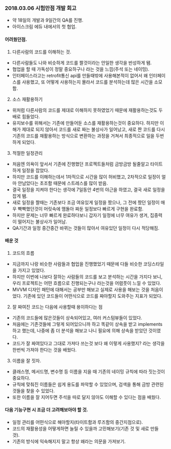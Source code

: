 ### 2018.03.06 시험만점 개발 회고

- 약 18일의 개발과 9일간의 QA를 진행. 
- 아이스크림 에듀 내에서의 첫 협업. 


#### 어려웠던점. 

1. 다른사람의 코드를 이해하는 것. 
- 다른사람들도 나와 비슷하게 코드를 짤것이라는 안일한 생각을 반성하게 됌. 
- 협업을 할 때 가독성이 정말 중요하구나 라는 것을 느낌(주석 또는 네이밍). 
- 인터페이스라고는 retrofit통신 api를 만들때밖에 사용해본적이 없어서 왜 인터페이스를 사용했고, 또 어떻게 사용하는지 몰라서 코드를 분석하는데 많은 시간을 소모함. 

2. 소스 재활용하기 
- 위처럼 다른사람의 코드를 제대로 이해하지 못하였었기 때문에 재활용하는것도 두배로 힘들었다. 
- 유지보수를 위해서는 기존에 만들어둔 소스를 재활용하는것이 중요하다. 하지만 이해가 제대로 되지 않아서 코드를 새로 짜는 불상사가 일어났고, 
새로 짠 코드를 다시 기존의 코드를 재활용하는 방식으로 변환하는 과정을 거쳐서 최종적으로 일을 두번하게 되었다. 

3. 적절한 일정관리 
- 처음엔 의욕이 앞서서 기존에 진행했던 프로젝트들처럼 금방금방 될줄알고 타이트하게 일정을 잡았다. 
- 하지만 코드를 이해하는데서 1차적으로 시간을 많이 허비했고, 2차적으로 일정이 얼마 안남았다는 초조함 때문에 스트레스를 많이 받음. 
- 결국 일정을 지켜야 한다는 생각에 7일동안 4번의 야근을 하였고, 결국 새로 일정을 잡게 됌. 
- 새로 일정을 짤때는 기존보다 조금 여유있게 일정을 짰으나, 그 전에 짰던 일정이 매우 빡빡했던것이 머릿속에 맴돌아 짜둔 일정보다 빠르게 구현을 완료함. 
- 하지만 문제는 너무 빠르게 완료하다보니 갑자기 일정에 너무 여유가 생겨, 집중력이 떨어지는 불상사가 일어남. 
- QA기간과 일정 중간중간 바뀌는 것들이 많아서 여유있던 일정이 다시 적당해짐. 


#### 배운 것 

1. 코드의 흐름 
- 지금까지 나랑 비슷한 사람들과 협업을 진행했었기 때문에 다들 비슷한 코딩스타일을 가지고 있었다. 
- 하지만 이번에 나보다 잘하는 사람들의 코드를 보고 분석하는 시간을 가지다 보니, 우리 프로젝트는 어떤 흐름으로 진행되는구나 라는것을 어렴풋이 느낄 수 있었다. 
- MVVM 디자인 패턴에 대해서는 공부만 해보고 실제로 사용을 해보는 것을 처음이었다. 기존에 있던 코드들이 어떤식으로 코드를 짜야할지 도와주는 지표가 되었다. 

2. 잘 짜여진 코드는 다음에 사용할때 용이하다는 점 
- 기존의 코드들에 많은것들이 상속되어있고, 여러 커스텀뷰들이 있었다. 
- 처음에는 기존것들에 그렇게 되어있으니까 하고 똑같이 상속을 받고 implements하고 했는데, 나중에 좀 더 분석을 해보고 나니 필요에 의해 상속을 받았던 것이였다. 
- 코드가 잘 짜여있다고 그대로 가져다 쓰는것 보다 왜 이렇게 사용했지? 라는 생각을 한번씩 가져야 한다는 것을 배웠다. 

3. 이름을 잘 짓자. 
- 클래스명, 메서드명, 변수명 등 이름을 지을 때 기존의 네이밍 규칙에 따라 짓는것이 중요하다. 
- 규칙에 맞춰진 이름들은 쉽게 용도를 파악할 수 있었으며, 검색을 통해 금방 관련된 것들을 찾을 수 있었다. 
- 또한 이름을 잘 지어두면 주석을 따로 달지 않아도 이해할 수 있다는 점을 배웠다. 


#### 다음 기능구현 시 조금 더 고려해보아야 할 것. 
- 일정 관리를 어떤식으로 해야할지(타이트함과 루즈함의 중간지점으로). 
- 코드의 재활용성을 어떻게하면 늘릴 수 있을까 고민해보기(기존 것 및 새로 만들 것). 
- 기존의 방식에 익숙해지지 말고 항상 왜라는 의문을 가져보기. 
